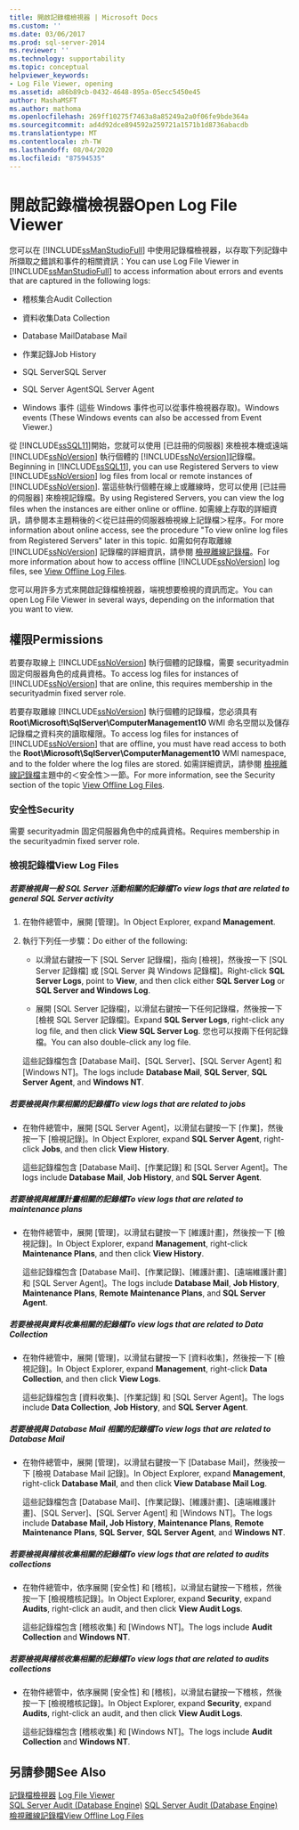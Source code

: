 ```yaml
---
title: 開啟記錄檔檢視器 | Microsoft Docs
ms.custom: ''
ms.date: 03/06/2017
ms.prod: sql-server-2014
ms.reviewer: ''
ms.technology: supportability
ms.topic: conceptual
helpviewer_keywords:
- Log File Viewer, opening
ms.assetid: a86b89cb-0432-4648-895a-05ecc5450e45
author: MashaMSFT
ms.author: mathoma
ms.openlocfilehash: 269ff10275f7463a8a85249a2a0f06fe9bde364a
ms.sourcegitcommit: ad4d92dce894592a259721a1571b1d8736abacdb
ms.translationtype: MT
ms.contentlocale: zh-TW
ms.lasthandoff: 08/04/2020
ms.locfileid: "87594535"
---
```

# <a name="open-log-file-viewer"></a><span data-ttu-id="90c20-102">開啟記錄檔檢視器</span><span class="sxs-lookup"><span data-stu-id="90c20-102">Open Log File Viewer</span></span>
  <span data-ttu-id="90c20-103">您可以在 [!INCLUDE[ssManStudioFull](../../includes/ssmanstudiofull-md.md)] 中使用記錄檔檢視器，以存取下列記錄中所擷取之錯誤和事件的相關資訊：</span><span class="sxs-lookup"><span data-stu-id="90c20-103">You can use Log File Viewer in [!INCLUDE[ssManStudioFull](../../includes/ssmanstudiofull-md.md)] to access information about errors and events that are captured in the following logs:</span></span>  
  
-   <span data-ttu-id="90c20-104">稽核集合</span><span class="sxs-lookup"><span data-stu-id="90c20-104">Audit Collection</span></span>  
  
-   <span data-ttu-id="90c20-105">資料收集</span><span class="sxs-lookup"><span data-stu-id="90c20-105">Data Collection</span></span>  
  
-   <span data-ttu-id="90c20-106">Database Mail</span><span class="sxs-lookup"><span data-stu-id="90c20-106">Database Mail</span></span>  
  
-   <span data-ttu-id="90c20-107">作業記錄</span><span class="sxs-lookup"><span data-stu-id="90c20-107">Job History</span></span>  
  
-   <span data-ttu-id="90c20-108">SQL Server</span><span class="sxs-lookup"><span data-stu-id="90c20-108">SQL Server</span></span>  
  
-   <span data-ttu-id="90c20-109">SQL Server Agent</span><span class="sxs-lookup"><span data-stu-id="90c20-109">SQL Server Agent</span></span>  
  
-   <span data-ttu-id="90c20-110">Windows 事件 (這些 Windows 事件也可以從事件檢視器存取)。</span><span class="sxs-lookup"><span data-stu-id="90c20-110">Windows events (These Windows events can also be accessed from Event Viewer.)</span></span>  
  
 <span data-ttu-id="90c20-111">從 [!INCLUDE[ssSQL11](../../includes/sssql11-md.md)]開始，您就可以使用 [已註冊的伺服器] 來檢視本機或遠端 [!INCLUDE[ssNoVersion](../../includes/ssnoversion-md.md)] 執行個體的 [!INCLUDE[ssNoVersion](../../includes/ssnoversion-md.md)]記錄檔。</span><span class="sxs-lookup"><span data-stu-id="90c20-111">Beginning in [!INCLUDE[ssSQL11](../../includes/sssql11-md.md)], you can use Registered Servers to view [!INCLUDE[ssNoVersion](../../includes/ssnoversion-md.md)] log files from local or remote instances of [!INCLUDE[ssNoVersion](../../includes/ssnoversion-md.md)].</span></span> <span data-ttu-id="90c20-112">當這些執行個體在線上或離線時，您可以使用 [已註冊的伺服器] 來檢視記錄檔。</span><span class="sxs-lookup"><span data-stu-id="90c20-112">By using Registered Servers, you can view the log files when the instances are either online or offline.</span></span> <span data-ttu-id="90c20-113">如需線上存取的詳細資訊，請參閱本主題稍後的＜從已註冊的伺服器檢視線上記錄檔＞程序。</span><span class="sxs-lookup"><span data-stu-id="90c20-113">For more information about online access, see the procedure "To view online log files from Registered Servers" later in this topic.</span></span> <span data-ttu-id="90c20-114">如需如何存取離線 [!INCLUDE[ssNoVersion](../../includes/ssnoversion-md.md)] 記錄檔的詳細資訊，請參閱 [檢視離線記錄檔](view-offline-log-files.md)。</span><span class="sxs-lookup"><span data-stu-id="90c20-114">For more information about how to access offline [!INCLUDE[ssNoVersion](../../includes/ssnoversion-md.md)] log files, see [View Offline Log Files](view-offline-log-files.md).</span></span>  
  
 <span data-ttu-id="90c20-115">您可以用許多方式來開啟記錄檔檢視器，端視想要檢視的資訊而定。</span><span class="sxs-lookup"><span data-stu-id="90c20-115">You can open Log File Viewer in several ways, depending on the information that you want to view.</span></span>  
  
##  <a name="permissions"></a><a name="BeforeYouBegin"></a> <span data-ttu-id="90c20-116">權限</span><span class="sxs-lookup"><span data-stu-id="90c20-116">Permissions</span></span>  
 <span data-ttu-id="90c20-117">若要存取線上 [!INCLUDE[ssNoVersion](../../includes/ssnoversion-md.md)] 執行個體的記錄檔，需要 securityadmin 固定伺服器角色的成員資格。</span><span class="sxs-lookup"><span data-stu-id="90c20-117">To access log files for instances of [!INCLUDE[ssNoVersion](../../includes/ssnoversion-md.md)] that are online, this requires membership in the securityadmin fixed server role.</span></span>  
  
 <span data-ttu-id="90c20-118">若要存取離線 [!INCLUDE[ssNoVersion](../../includes/ssnoversion-md.md)] 執行個體的記錄檔，您必須具有 **Root\Microsoft\SqlServer\ComputerManagement10** WMI 命名空間以及儲存記錄檔之資料夾的讀取權限。</span><span class="sxs-lookup"><span data-stu-id="90c20-118">To access log files for instances of [!INCLUDE[ssNoVersion](../../includes/ssnoversion-md.md)] that are offline, you must have read access to both the **Root\Microsoft\SqlServer\ComputerManagement10** WMI namespace, and to the folder where the log files are stored.</span></span> <span data-ttu-id="90c20-119">如需詳細資訊，請參閱 [檢視離線記錄檔](view-offline-log-files.md)主題中的＜安全性＞一節。</span><span class="sxs-lookup"><span data-stu-id="90c20-119">For more information, see the Security section of the topic [View Offline Log Files](view-offline-log-files.md).</span></span>  
  
### <a name="security"></a><span data-ttu-id="90c20-120">安全性</span><span class="sxs-lookup"><span data-stu-id="90c20-120">Security</span></span>  
 <span data-ttu-id="90c20-121">需要 securityadmin 固定伺服器角色中的成員資格。</span><span class="sxs-lookup"><span data-stu-id="90c20-121">Requires membership in the securityadmin fixed server role.</span></span>  
  
### <a name="view-log-files"></a><span data-ttu-id="90c20-122">檢視記錄檔</span><span class="sxs-lookup"><span data-stu-id="90c20-122">View Log Files</span></span>  
  
##### <a name="to-view-logs-that-are-related-to-general-sql-server-activity"></a><span data-ttu-id="90c20-123">若要檢視與一般 SQL Server 活動相關的記錄檔</span><span class="sxs-lookup"><span data-stu-id="90c20-123">To view logs that are related to general SQL Server activity</span></span>  
  
1.  <span data-ttu-id="90c20-124">在物件總管中，展開 [管理]。</span><span class="sxs-lookup"><span data-stu-id="90c20-124">In Object Explorer, expand **Management**.</span></span>  
  
2.  <span data-ttu-id="90c20-125">執行下列任一步驟：</span><span class="sxs-lookup"><span data-stu-id="90c20-125">Do either of the following:</span></span>  
  
    -   <span data-ttu-id="90c20-126">以滑鼠右鍵按一下 [SQL Server 記錄檔]，指向 [檢視]，然後按一下 [SQL Server 記錄檔] 或 [SQL Server 與 Windows 記錄檔]。</span><span class="sxs-lookup"><span data-stu-id="90c20-126">Right-click **SQL Server Logs**, point to **View**, and then click either **SQL Server Log** or **SQL Server and Windows Log**.</span></span>  
  
    -   <span data-ttu-id="90c20-127">展開 [SQL Server 記錄檔]，以滑鼠右鍵按一下任何記錄檔，然後按一下 [檢視 SQL Server 記錄檔]。</span><span class="sxs-lookup"><span data-stu-id="90c20-127">Expand **SQL Server Logs**, right-click any log file, and then click **View SQL Server Log**.</span></span> <span data-ttu-id="90c20-128">您也可以按兩下任何記錄檔。</span><span class="sxs-lookup"><span data-stu-id="90c20-128">You can also double-click any log file.</span></span>  
  
     <span data-ttu-id="90c20-129">這些記錄檔包含 [Database Mail]、[SQL Server]、[SQL Server Agent] 和 [Windows NT]。</span><span class="sxs-lookup"><span data-stu-id="90c20-129">The logs include **Database Mail**, **SQL Server**, **SQL Server Agent**, and **Windows NT**.</span></span>  
  
##### <a name="to-view-logs-that-are-related-to-jobs"></a><span data-ttu-id="90c20-130">若要檢視與作業相關的記錄檔</span><span class="sxs-lookup"><span data-stu-id="90c20-130">To view logs that are related to jobs</span></span>  
  
-   <span data-ttu-id="90c20-131">在物件總管中，展開 [SQL Server Agent]，以滑鼠右鍵按一下 [作業]，然後按一下 [檢視記錄]。</span><span class="sxs-lookup"><span data-stu-id="90c20-131">In Object Explorer, expand **SQL Server Agent**, right-click **Jobs**, and then click **View History**.</span></span>  
  
     <span data-ttu-id="90c20-132">這些記錄檔包含 [Database Mail]、[作業記錄] 和 [SQL Server Agent]。</span><span class="sxs-lookup"><span data-stu-id="90c20-132">The logs include **Database Mail**, **Job History**, and **SQL Server Agent**.</span></span>  
  
##### <a name="to-view-logs-that-are-related-to-maintenance-plans"></a><span data-ttu-id="90c20-133">若要檢視與維護計畫相關的記錄檔</span><span class="sxs-lookup"><span data-stu-id="90c20-133">To view logs that are related to maintenance plans</span></span>  
  
-   <span data-ttu-id="90c20-134">在物件總管中，展開 [管理]，以滑鼠右鍵按一下 [維護計畫]，然後按一下 [檢視記錄]。</span><span class="sxs-lookup"><span data-stu-id="90c20-134">In Object Explorer, expand **Management**, right-click **Maintenance Plans**, and then click **View History**.</span></span>  
  
     <span data-ttu-id="90c20-135">這些記錄檔包含 [Database Mail]、[作業記錄]、[維護計畫]、[遠端維護計畫] 和 [SQL Server Agent]。</span><span class="sxs-lookup"><span data-stu-id="90c20-135">The logs include **Database Mail**, **Job History**, **Maintenance Plans**, **Remote Maintenance Plans**, and **SQL Server Agent**.</span></span>  
  
##### <a name="to-view-logs-that-are-related-to-data-collection"></a><span data-ttu-id="90c20-136">若要檢視與資料收集相關的記錄檔</span><span class="sxs-lookup"><span data-stu-id="90c20-136">To view logs that are related to Data Collection</span></span>  
  
-   <span data-ttu-id="90c20-137">在物件總管中，展開 [管理]，以滑鼠右鍵按一下 [資料收集]，然後按一下 [檢視記錄]。</span><span class="sxs-lookup"><span data-stu-id="90c20-137">In Object Explorer, expand **Management**, right-click **Data Collection**, and then click **View Logs**.</span></span>  
  
     <span data-ttu-id="90c20-138">這些記錄檔包含 [資料收集]、[作業記錄] 和 [SQL Server Agent]。</span><span class="sxs-lookup"><span data-stu-id="90c20-138">The logs include **Data Collection**, **Job History**, and **SQL Server Agent**.</span></span>  
  
##### <a name="to-view-logs-that-are-related-to-database-mail"></a><span data-ttu-id="90c20-139">若要檢視與 Database Mail 相關的記錄檔</span><span class="sxs-lookup"><span data-stu-id="90c20-139">To view logs that are related to Database Mail</span></span>  
  
-   <span data-ttu-id="90c20-140">在物件總管中，展開 [管理]，以滑鼠右鍵按一下 [Database Mail]，然後按一下 [檢視 Database Mail 記錄]。</span><span class="sxs-lookup"><span data-stu-id="90c20-140">In Object Explorer, expand **Management**, right-click **Database Mail**, and then click **View Database Mail Log**.</span></span>  
  
     <span data-ttu-id="90c20-141">這些記錄檔包含 [Database Mail]、[作業記錄]、[維護計畫]、[遠端維護計畫]、[SQL Server]、[SQL Server Agent] 和 [Windows NT]。</span><span class="sxs-lookup"><span data-stu-id="90c20-141">The logs include **Database Mail, Job History**, **Maintenance Plans**, **Remote Maintenance Plans**, **SQL Server**, **SQL Server Agent**, and **Windows NT**.</span></span>  
  
##### <a name="to-view-logs-that-are-related-to-audits-collections"></a><span data-ttu-id="90c20-142">若要檢視與稽核收集相關的記錄檔</span><span class="sxs-lookup"><span data-stu-id="90c20-142">To view logs that are related to audits collections</span></span>  
  
-   <span data-ttu-id="90c20-143">在物件總管中，依序展開 [安全性] 和 [稽核]，以滑鼠右鍵按一下稽核，然後按一下 [檢視稽核記錄]。</span><span class="sxs-lookup"><span data-stu-id="90c20-143">In Object Explorer, expand **Security**, expand **Audits**, right-click an audit, and then click **View Audit Logs**.</span></span>  
  
     <span data-ttu-id="90c20-144">這些記錄檔包含 [稽核收集] 和 [Windows NT]。</span><span class="sxs-lookup"><span data-stu-id="90c20-144">The logs include **Audit Collection** and **Windows NT**.</span></span>  
  
##### <a name="to-view-logs-that-are-related-to-audits-collections"></a><span data-ttu-id="90c20-145">若要檢視與稽核收集相關的記錄檔</span><span class="sxs-lookup"><span data-stu-id="90c20-145">To view logs that are related to audits collections</span></span>  
  
-   <span data-ttu-id="90c20-146">在物件總管中，依序展開 [安全性] 和 [稽核]，以滑鼠右鍵按一下稽核，然後按一下 [檢視稽核記錄]。</span><span class="sxs-lookup"><span data-stu-id="90c20-146">In Object Explorer, expand **Security**, expand **Audits**, right-click an audit, and then click **View Audit Logs**.</span></span>  
  
     <span data-ttu-id="90c20-147">這些記錄檔包含 [稽核收集] 和 [Windows NT]。</span><span class="sxs-lookup"><span data-stu-id="90c20-147">The logs include **Audit Collection** and **Windows NT**.</span></span>  
  
## <a name="see-also"></a><span data-ttu-id="90c20-148">另請參閱</span><span class="sxs-lookup"><span data-stu-id="90c20-148">See Also</span></span>  
 <span data-ttu-id="90c20-149">[記錄檔檢視器](log-file-viewer.md) </span><span class="sxs-lookup"><span data-stu-id="90c20-149">[Log File Viewer](log-file-viewer.md) </span></span>  
 <span data-ttu-id="90c20-150">[SQL Server Audit &#40;Database Engine&#41;](../security/auditing/sql-server-audit-database-engine.md) </span><span class="sxs-lookup"><span data-stu-id="90c20-150">[SQL Server Audit &#40;Database Engine&#41;](../security/auditing/sql-server-audit-database-engine.md) </span></span>  
 [<span data-ttu-id="90c20-151">檢視離線記錄檔</span><span class="sxs-lookup"><span data-stu-id="90c20-151">View Offline Log Files</span></span>](view-offline-log-files.md)  
  
  
